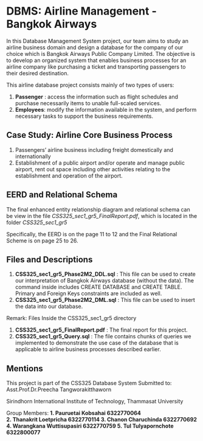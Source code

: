 # DBMS: Airline Management - Bangkok Airways

In this Database Management System project, our team aims to study an airline business domain and design a database for the company of our choice which is Bangkok Airways Public Company Limited. The objective is to develop an organized system that enables business processes for an airline company like purchasing a ticket and transporting passengers to their desired destination. 

This airline database project consists mainly of two types of users:
1. **Passenger** : access the information such as flight schedules and purchase necessarily items to unable full-scaled services. 
2. **Employees**:  modify the information available in the system, and perform necessary tasks to support the business requirements. 

##  Case Study: Airline Core Business Process
1. Passengers’ airline business including freight domestically and internationally 
2. Establishment of a public airport and/or operate and manage public airport, rent out space including other activities relating to the establishment and operation of the airport.

  
## EERD and Relational Schema
The final enhanced entity relationship diagram and relational schema can be view in the file *CSS325_sec1_gr5_FinalReport.pdf*, which is located in the folder *CSS325_sec1_gr5*

Specifically, the EERD is on the page 11 to 12 and the Final Relational Scheme is on page 25 to 26. 

## Files and Descriptions
1. **CSS325_sec1_gr5_Phase2M2_DDL.sql** : This file can be used to create our interpretation of Bangkok Airways database (without the data). The command inside includes CREATE DATABASE and CREATE TABLE. Primary and Foreign Keys constraints are included as well. 
2. **CSS325_sec1_gr5_Phase2M2_DML.sql** : This file can be used to insert the data into our database. 

Remark: Files Inside the CSS325_sec1_gr5 directory
1. **CSS325_sec1_gr5_FinalReport.pdf** : The final report for this project. 
2. **CSS325_sec1_gr5_Query.sql** : The file contains chunks of queries we implemented to demonstrate the use case of the database that is applicable to airline business processes described earlier. 

## Mentions
This project is part of the CSS325 Database System 
Submitted to: Asst.Prof.Dr.Preecha Tangworakitthaworn

Sirindhorn International Institute of Technology, Thammasat University

Group Members: 
 **1. Pauruetai Kobsahai 6322770064  
 2. Thanakrit Loetpricha 6322770114 
 3. Chanon Charuchinda 6322770692  
 4. Warangkana Wuttisupasiri 6322770759 
 5. Tul Tulyapornchote 6322800077**
